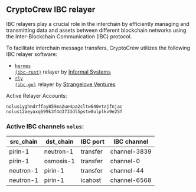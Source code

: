 ## CryptoCrew IBC relayer
IBC relayers play a crucial role in the interchain by efficiently managing and transmitting data and assets between different blockchain networks using the Inter-Blockchain Communication (IBC) protocol.

To facilitate interchain message transfers, CryptoCrew utilizes the following IBC relayer software: 
- <a href="https://github.com/informalsystems/hermes"><code>hermes (ibc-rust)</code></a> relayer by [Informal Systems](https://github.com/informalsystems)
- <a href="https://github.com/cosmos/relayer"><code>rly (ibc-go)</code></a> relayer by [Strangelove Ventures](https://github.com/strangelove-ventures)

Active Relayer Accounts:
```
nolus1yghndrffay859ma2ue4pa2cltw640vtajfnjac
nolus12aeyaxq699k3f4d3733dl5pstw0ulplkv9e25f
```

### Active IBC channels `nolus`:
| src_chain | dst_chain | IBC port | IBC channel |
| --------------- | --------------- | ------------ | ------------------- |
| pirin-1 | neutron-1 | transfer | channel-3839 |
| pirin-1 | osmosis-1 | transfer | channel-0 |
| neutron-1 | pirin-1 | transfer | channel-44 |
| neutron-1 | pirin-1 | icahost | channel-6568 |